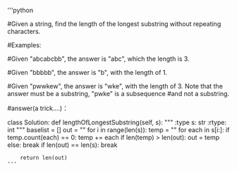 '''python


#Given a string, find the length of the longest substring without repeating characters.

#Examples:

#Given "abcabcbb", the answer is "abc", which the length is 3.

#Given "bbbbb", the answer is "b", with the length of 1.

#Given "pwwkew", the answer is "wke", with the length of 3. Note that the answer must be a substring, "pwke" is a subsequence #and not a substring.


#answer(a trick....)：



class Solution:
    def lengthOfLongestSubstring(self, s):
        """
        :type s: str
        :rtype: int
        """
        baselist = []
        out = ""
        for i in range(len(s)):
            temp = ""
            for each in s[i:]:
                if temp.count(each) == 0:
                    temp += each
                    if len(temp) > len(out):
                        out = temp
                else:
                    break
            if len(out) == len(s):
                break
        
        return len(out)
    '''
